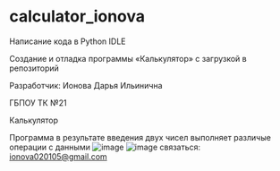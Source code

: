 # calculator_ionova
Написание кода в Python IDLE

Создание и отладка программы «Калькулятор» с загрузкой в репозиторий

Разработчик: Ионова Дарья Ильинична 

ГБПОУ ТК №21

Калькулятор

Программа в результате введения двух чисел выполняет различые операции с данными
![image](https://user-images.githubusercontent.com/91468036/138231627-feb4df1e-62cb-4437-9aab-ad97be548655.png)
![image](https://user-images.githubusercontent.com/91468036/138235897-73c2c33b-e49c-4d0e-87ad-e12405278b96.png)
связаться: ionova020105@gmail.com
